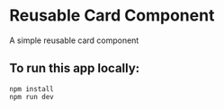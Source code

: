 # Reusable Card Component

A simple reusable card component

## To run this app locally:

```
npm install
npm run dev
```